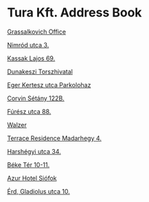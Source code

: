 <html>
<body>

<h1>Tura Kft. Address Book</h1>

<p><a href="http://maps.google.com/?q=1239 Budapest, Grassalkovich út 255. K10. 1. ép.">Grassalkovich Office</a></p>
<p><a href="http://maps.google.com/?q=1031 Budapest, Nimród utca 3.">Nimród utca 3.</a></p>
<p><a href="http://maps.google.com/?q=1134 Budapest, Kassak Lajos 69.">Kassak Lajos 69.</a></p>
<p><a href="http://maps.google.com/?q=2120 Dunakeszi, Verseny utca 33.">Dunakeszi Torszhivatal</a></p>
<p><a href="http://maps.google.com/?q=3300 Eger, hrsz.:6447/4">Eger Kertesz utca Parkolohaz</a></p>
<p><a href="http://maps.google.com/?q=1082 Budapest, Futó u. 43-45">Corvin Sétány 122B.</a></p>
<p><a href="http://maps.google.com/?q=1147 Budapest, Fúrész utca 88.">Fúrész utca 88.</a></p>
<p><a href="http://maps.google.com/?q=1117 Budapest, Budafoki ut 215.">Walzer</a></p>
<p><a href="http://maps.google.com/?q=XI. Budapest, Medvetalp utca 7.">Terrace Residence Madarhegy 4.</a></p>
<p><a href="http://maps.google.com/?q=1021 Budapest, Harshégyi utca 34.">Harshégyi utca 34.</a></p>
<p><a href="http://maps.google.com/?q=1132 Budapest, Béke Tér 10-11.">Béke Tér 10-11.</a></p>
<p><a href="http://maps.google.com/?q=8600 Siófok, Erkel Ferenc 2/c.">Azur Hotel Siófok</a></p>
<p><a href="http://maps.google.com/?q=2030 Érd, Gladiolus utca 10.">Érd, Gladiolus utca 10.</a></p>



</body>
</html>
